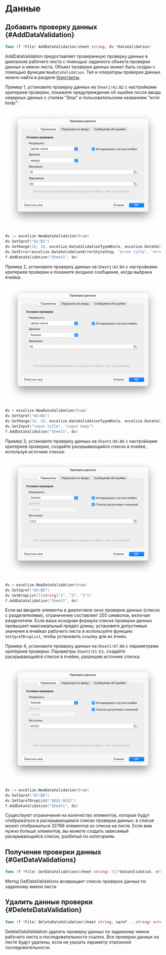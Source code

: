 # Данные

## Добавить проверку данных {#AddDataValidation}

```go
func (f *File) AddDataValidation(sheet string, dv *DataValidation)
```

AddDataValidation предоставляет проверенную проверку данных в диапазоне рабочего листа с помощью заданного объекта проверки данных и имени листа. Объект проверки данных может быть создан с помощью функции `NewDataValidation`. Тип и операторы проверки данных можно найти в разделе [Константы](constants.md).

Пример 1, установите проверку данных на `Sheet1!A1:B2` с настройками критериев проверки, покажите предупреждение об ошибке после ввода неверных данных с стилем "Stop" и пользовательским названием "error body":

!["Проверка данных"](./images/data_validation_01.png "Проверка данных")

```go
dv := excelize.NewDataValidation(true)
dv.SetSqref("A1:B2")
dv.SetRange(10, 20, excelize.DataValidationTypeWhole, excelize.DataValidationOperatorBetween)
dv.SetError(excelize.DataValidationErrorStyleStop, "error title", "error body")
f.AddDataValidation("Sheet1", dv)
```

Пример 2, установите проверку данных на `Sheet1!A3:B4` с настройками критериев проверки и покажите входное сообщение, когда выбрана ячейка:

!["Проверка данных"](./images/data_validation_02.png "Проверка данных")

```go
dv = excelize.NewDataValidation(true)
dv.SetSqref("A3:B4")
dv.SetRange(10, 20, excelize.DataValidationTypeWhole, excelize.DataValidationOperatorGreaterThan)
dv.SetInput("input title", "input body")
f.AddDataValidation("Sheet1", dv)
```

Пример 3, установите проверку данных на `Sheet1!A5:B6` с настройками критериев проверки, создайте раскрывающийся список в ячейке, используя источник списка:

!["Проверка данных"](./images/data_validation_03.png "Проверка данных")

```go
dv = excelize.NewDataValidation(true)
dv.SetSqref("A5:B6")
dv.SetDropList([]string{"1", "2", "3"})
f.AddDataValidation("Sheet1", dv)
```

Если вы вводите элементы в диалоговое окно проверки данных (список с разделителями), ограничение составляет 255 символов, включая разделители. Если ваша исходная формула списка проверки данных превышает максимальный предел длины, установите допустимые значения в ячейках рабочего листа и используйте функцию `SetSqrefDropList`, чтобы установить ссылку для их ячеек.

Пример 4, установите проверку данных на `Sheet1!A7:B8` с параметрами критериев проверки. Параметры `Sheet1!E1:E3`, создайте раскрывающийся список в ячейке, разрешив источник списка:

!["Data validation"](./images/data_validation_04.png "Data validation")

```go
dv := excelize.NewDataValidation(true)
dv.SetSqref("A7:B8")
dv.SetSqrefDropList("$E$1:$E$3")
f.AddDataValidation("Sheet1", dv)
```

Существуют ограничения на количество элементов, которые будут отображаться в раскрывающемся списке проверки данных: в списке может отображаться 32768 элементов из списка на листе. Если вам нужно больше элементов, вы можете создать зависимый раскрывающийся список, разбитый по категориям.

## Получение проверки данных {#GetDataValidations}

```go
func (f *File) GetDataValidations(sheet string) ([]*DataValidation, error)
```

Метод GetDataValidations возвращает список проверок данных по заданному имени листа.

## Удалить данные проверки {#DeleteDataValidation}

```go
func (f *File) DeleteDataValidation(sheet string, sqref ...string) error
```

DeleteDataValidation удалить проверку данных по заданному имени рабочего листа и последовательности ссылок. Все проверки данных на листе будут удалены, если не указать параметр эталонной последовательности.
